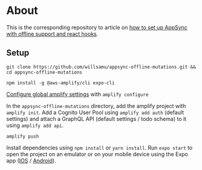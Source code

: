 # About

This is the corresponding repository to article on [how to set up AppSync with offline support and react hooks]().

## Setup

```
git clone https://github.com/willsamu/appsync-offline-mutations.git && cd appsync-offline-mutations
```

```
npm install -g @aws-amplify/cli expo-cli
```
[Configure global amplify settings](https://docs.amplify.aws/cli/start/install#install-the-amplify-cli) with `amplify configure`

In the `appsync-offline-mutations` directory, add the amplify project with `amplify init`.
Add a Cognito User Pool using `amplify add auth` (default settings) and attach a GraphQL API (default settings / todo schema) to it using `amplify add api`.
```
amplify push
```
Install dependencies using `npm install` or `yarn install`. Run `expo start` to open the project on an emulator or on your mobile device using the Expo app ([IOS](https://apps.apple.com/de/app/expo-client/id982107779) / [Android](https://play.google.com/store/apps/details?id=host.exp.exponent)).

